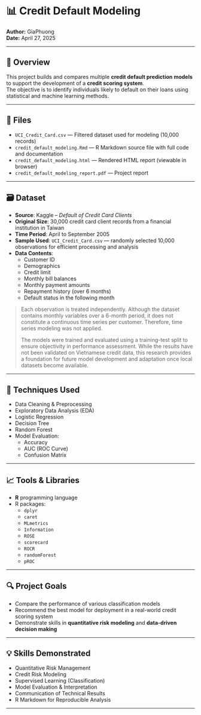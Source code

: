 # 📊 Credit Default Modeling  
**Author:** GiaPhuong  
**Date:** April 27, 2025  

---

## 📌 Overview

This project builds and compares multiple **credit default prediction models** to support the development of a **credit scoring system**.  
The objective is to identify individuals likely to default on their loans using statistical and machine learning methods.

---

## 📂 Files

- `UCI_Credit_Card.csv` — Filtered dataset used for modeling (10,000 records)
- `credit_default_modeling.Rmd` — R Markdown source file with full code and documentation  
- `credit_default_modeling.html` — Rendered HTML report (viewable in browser)  
- `credit_default_modeling_report.pdf` — Project report

---

## 🗃️ Dataset

- **Source**: Kaggle – *Default of Credit Card Clients*  
- **Original Size**: 30,000 credit card client records from a financial institution in Taiwan  
- **Time Period**: April to September 2005  
- **Sample Used**: `UCI_Credit_Card.csv` — randomly selected 10,000 observations for efficient processing and analysis  
- **Data Contents**:
  - Customer ID  
  - Demographics  
  - Credit limit  
  - Monthly bill balances  
  - Monthly payment amounts  
  - Repayment history (over 6 months)  
  - Default status in the following month  

> Each observation is treated independently. Although the dataset contains monthly variables over a 6-month period, it does not constitute a continuous time series per customer. Therefore, time series modeling was not applied.  
>  
> The models were trained and evaluated using a training-test split to ensure objectivity in performance assessment. While the results have not been validated on Vietnamese credit data, this research provides a foundation for future model development and adaptation once local datasets become available.

---

## 🧠 Techniques Used

- Data Cleaning & Preprocessing  
- Exploratory Data Analysis (EDA)  
- Logistic Regression  
- Decision Tree  
- Random Forest  
- Model Evaluation:  
  - Accuracy  
  - AUC (ROC Curve)  
  - Confusion Matrix  

---

## 📈 Tools & Libraries

- **R** programming language  
- R packages:
  - `dplyr`
  - `caret`
  - `MLmetrics`
  - `Information`
  - `ROSE`
  - `scorecard`
  - `ROCR`
  - `randomForest`
  - `pROC`
  
---

## 🔍 Project Goals

- Compare the performance of various classification models  
- Recommend the best model for deployment in a real-world credit scoring system  
- Demonstrate skills in **quantitative risk modeling** and **data-driven decision making**

---

## 💡 Skills Demonstrated

- Quantitative Risk Management  
- Credit Risk Modeling  
- Supervised Learning (Classification)  
- Model Evaluation & Interpretation  
- Communication of Technical Results  
- R Markdown for Reproducible Analysis

---
